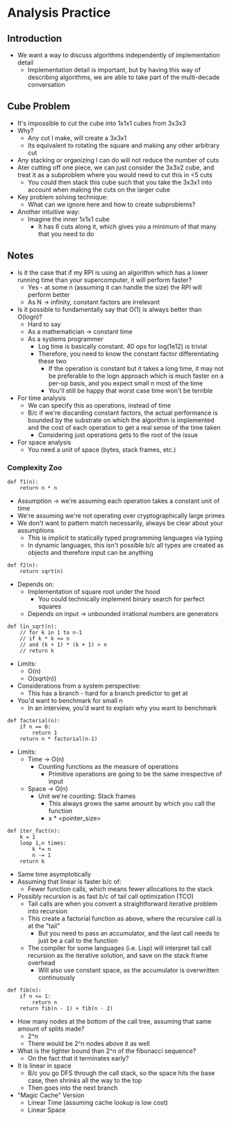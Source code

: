 # Analysis Practice
## Introduction
- We want a way to discuss algorithms independently of implementation detail
    - Implementation detail is important, but by having this way of describing algorithms, we are able to take part of the multi-decade conversation

## Cube Problem
- It's impossible to cut the cube into 1x1x1 cubes from 3x3x3
- Why?
    - Any cut I make, will create a 3x3x1
    - Its equivalent to rotating the square and making any other arbitrary cut
- Any stacking or organizing I can do will not reduce the number of cuts
- Ater cutting off one piece, we can just consider the 3x3x2 cube, and treat it as a subproblem where you would need to cut this in <5 cuts
    - You could then stack this cube such that you take the 3x3x1 into account when making the cuts on the larger cube
- Key problem solving technique:
    - What can we ignore here and how to create subproblems?
- Another intuitive way:
    - Imagine the inner 1x1x1 cube
        - It has 6 cuts along it, which gives you a minimum of that many that you need to do

## Notes
- Is it the case that if my RPI is using an algorithm which has a lower running time than your supercomputer, it will perform faster?
    - Yes - at some n (assuming it can handle the size) the RPI will perform better
    - As N -> infinity, constant factors are irrelevant
- Is it possible to fundamentally say that O(1) is always better than O(logn)?
    - Hard to say
    - As a mathematician -> constant time
    - As a systems programmer
        - Log time is basically constant. 40 ops for log(1e12) is trivial
        - Therefore, you need to know the constant factor differentiating these two
            - If the operation is constant but it takes a long time, it may not be preferable to the logn approach which is much faster on a per-op basis, and you expect small n most of the time
            - You'll still be happy that worst case time won't be terrible
- For time analysis
    - We can specify this as operations, instead of time
    - B/c if we're discarding constant factors, the actual performance is bounded by the substrate on which the algorithm is implemented and the cost of each operation to get a real sense of the time taken
        - Considering just operations gets to the root of the issue
- For space analysis
    - You need a unit of space (bytes, stack frames, etc.)

### Complexity Zoo
```python3
def f1(n):
    return n * n
```
- Assumption -> we're assuming each operation takes a constant unit of time
- We're assuming we're not operating over cryptographically large primes
- We don't want to pattern match necessarily, always be clear about your assumptions
    - This is implicit to statically typed programming languages via typing
    - In dynamic languages, this isn't possible b/c all types are created as objects and therefore input can be anything

```python3
def f2(n):
    return sqrt(n)
```
- Depends on:
    - Implementation of square root under the hood
        - You could technically implement binary search for perfect squares
    - Depends on input -> unbounded irrational numbers are generators

```python3
def lin_sqrt(n):
    // for k in 1 to n-1
    // if k * k <= n
    // and (k + 1) * (k + 1) > n
    // return k
```
- Limits:
    - O(n)
    - O(sqrt(n))
- Considerations from a system perspective:
    - This has a branch - hard for a branch predictor to get at
- You'd want to benchmark for small n
    - In an interview, you'd want to explain why you want to benchmark
        
    
```python3
def factorial(n):
    if n == 0:
        return 1
    return n * factorial(n-1)
```
- Limits:
    - Time -> O(n)
        - Counting functions as the measure of operations
            - Primitive operations are going to be the same irrespective of input
    - Space -> O(n)
        - Unit we're counting: Stack frames
            - This always grows the same amount by which you call the function
            - x * <pointer_size>


```python3
def iter_fact(n):
    k = 1
    loop 1,n times:
        k *= n
        n -= 1
    return k
```
- Same time asymptotically
- Assuming that linear is faster b/c of:
    - Fewer function calls, which means fewer allocations to the stack 
- Possibly recursion is as fast b/c of tail call optimization (TCO)
    - Tail calls are when you convert a straightforward iterative problem into recursion
    - This create a factorial function as above, where the recursive call is at the "tail"
        - But you need to pass an accumulator, and the last call needs to just be a call to the function
    - The compiler for some languages (i.e. Lisp) will interpret tail call recursion as the iterative solution, and save on the stack frame overhead
        - Will also use constant space, as the accumulator is overwritten continuously


```python3
def fib(n):
    if n <= 1:
        return n
    return fib(n - 1) + fib(n - 2)
```
- How many nodes at the bottom of the call tree, assuming that same amount of splits made?
    - 2^n
    - There would be 2^n nodes above it as well
- What is the tighter bound than 2^n of the fibonacci sequence?
    - On the fact that it terminates early?
- It is linear in space
    - B/c you go DFS through the call stack, so the space hits the base case, then shrinks all the way to the top
    - Then goes into the next branch
- "Magic Cache" Version
    - Linear Time (assuming cache lookup is low cost)
    - Linear Space


